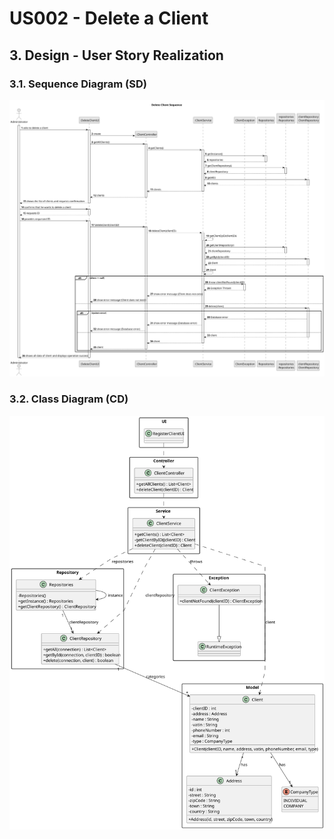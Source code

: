 # US002 - Delete a Client

## 3. Design - User Story Realization

### 3.1. Sequence Diagram (SD)

![Sequence Diagram](svg/us002-sequence-diagram.svg)

### 3.2. Class Diagram (CD)

![Class Diagram](svg/us002-class-diagram.svg)
